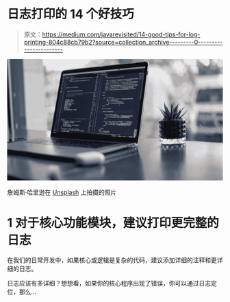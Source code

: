 # 日志打印的 14 个好技巧

> 原文：<https://medium.com/javarevisited/14-good-tips-for-log-printing-804c88cb79b2?source=collection_archive---------0----------------------->

[![](img/d8466fb4f131d10537400f48ca4b1976.png)](https://javarevisited.blogspot.com/2011/05/top-10-tips-on-logging-in-java.html)

詹姆斯·哈里逊在 [Unsplash](https://unsplash.com?utm_source=medium&utm_medium=referral) 上拍摄的照片

# 1 对于核心功能模块，建议打印更完整的日志

在我们的日常开发中，如果核心或逻辑是复杂的代码，建议添加详细的注释和更详细的日志。

日志应该有多详细？想想看，如果你的核心程序出现了错误，你可以通过日志定位，那么…
